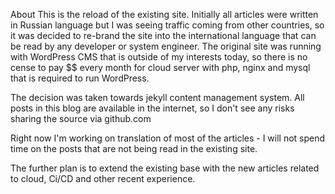 

 
About
This is the reload of the existing site. Initially all articles were written in Russian language but I was seeing traffic coming from other countries, so it was decided to re-brand the site into the international language that can be read by any developer or system engineer. The original site was running with WordPress CMS that is outside of my interests today, so there is no cense to pay $$ every month for cloud server with php, nginx and mysql that is required to run WordPress.

The decision was taken towards jekyll content management system. All posts in this blog are available in the internet, so I don't see any risks sharing the source via github.com

Right now I'm working on translation of most of the articles - I will not spend time on the posts that are not being read in the existing site.

The further plan is to extend the existing base with the new articles related to cloud, Ci/CD and other recent experience.
